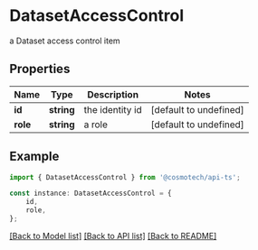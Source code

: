 # DatasetAccessControl

a Dataset access control item

## Properties

Name | Type | Description | Notes
------------ | ------------- | ------------- | -------------
**id** | **string** | the identity id | [default to undefined]
**role** | **string** | a role | [default to undefined]

## Example

```typescript
import { DatasetAccessControl } from '@cosmotech/api-ts';

const instance: DatasetAccessControl = {
    id,
    role,
};
```

[[Back to Model list]](../README.md#documentation-for-models) [[Back to API list]](../README.md#documentation-for-api-endpoints) [[Back to README]](../README.md)
